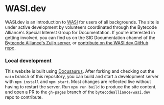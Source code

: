 # WASI.dev

WASI.dev is an introduction to [WASI](https://github.com/WebAssembly/WASI/tree/main) for users of all backgrounds. The site is under active development by volunteers coordinated through the Bytecode Alliance's Special Interest Group for Documentation. If you're interested in getting involved, you can find us on the SIG Documentation channel of the [Bytecode Alliance's Zulip server](https://bytecodealliance.zulipchat.com/), or [contribute on the WASI.dev GitHub repo](https://github.com/bytecodealliance/wasi.dev).

### Local development

This website is built using [Docusaurus](https://docusaurus.io/). After forking and checking out the `main` branch of this repository, you can build and start a development server with `npm install` and `npm start`. Most changes are reflected live without having to restart the server. Run `npm run build` to produce the site content, and open a PR to the `gh-pages` branch of the `bytecodealliance/wasi.dev` repo to contribute.
